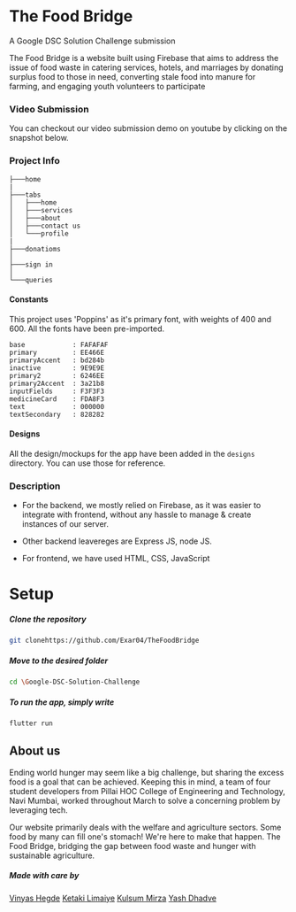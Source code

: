 
# The Food Bridge
A Google DSC Solution Challenge submission

The Food Bridge is a website built using Firebase that aims to address the issue of food waste in catering services, hotels, and marriages by donating surplus food to those in need, converting stale food into manure for farming, and engaging youth volunteers to participate


### Video Submission 
You can checkout our video submission demo on youtube by clicking on the snapshot below.

### Project Info
```
├───home
|
├───tabs
│   ├───home
│   ├───services
│   ├───about
│   ├───contact us
│   └───profile
|
├───donatioms
│
├───sign in
│
└───queries
```
#### Constants
This project uses 'Poppins' as it's primary font, with weights of 400 and 600. All the fonts have been pre-imported.

```
base            : FAFAFAF
primary         : EE466E
primaryAccent   : bd284b
inactive        : 9E9E9E
primary2        : 6246EE
primary2Accent  : 3a21b8
inputFields     : F3F3F3
medicineCard    : FDA8F3
text            : 000000
textSecondary   : 828282
```

#### Designs
All the design/mockups for the app have been added in the `designs` directory. You can use those for reference.
### Description

- For the backend, we mostly relied on Firebase, as it was easier to integrate with frontend, without any hassle to manage & create instances of our server.

- Other backend leavereges are Express JS,  node JS.

- For frontend, we have used  HTML,  CSS,  JavaScript

# Setup

##### Clone the repository
```bash
git clonehttps://github.com/Exar04/TheFoodBridge
```
  ##### Move to the desired folder
```bash
cd \Google-DSC-Solution-Challenge
```

  ##### To run the app, simply write
```bash
flutter run
```
## About us

Ending world hunger may seem like a big challenge, but sharing the excess food is a goal that can be achieved. Keeping this in mind, a team of four student developers from Pillai HOC College of Engineering and Technology, Navi Mumbai, worked throughout March to solve a concerning problem by leveraging tech.

Our website primarily deals with the welfare and agriculture sectors. Some food by many can fill one's stomach! We're here to make that happen. The Food Bridge, bridging the gap between food waste and hunger with sustainable agriculture.

##### Made with care by 

<p align="left">
<a href="https://github.com/vinyashegde">Vinyas Hegde</a>
<a href="https://github.com/ketakii-15">Ketaki Limaiye</a>
<a href="https://github.com/MissKMirza">Kulsum Mirza</a>
<a href="https://github.com/Exar04">Yash Dhadve</a>
</p>
